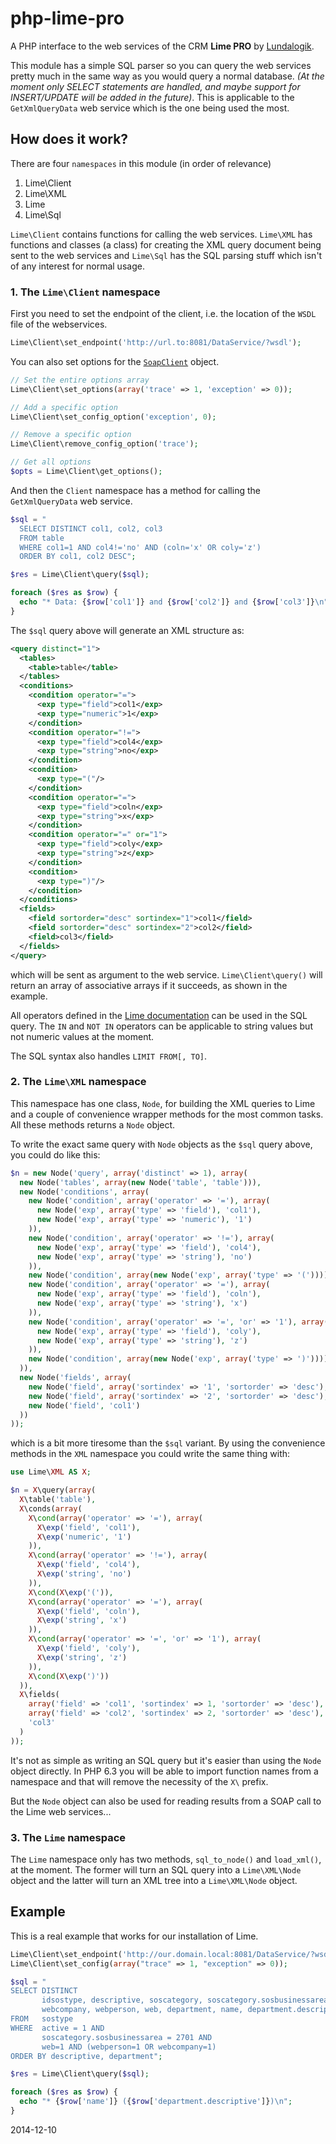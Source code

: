 php-lime-pro
============

A PHP interface to the web services of the CRM **Lime PRO** by
[Lundalogik](https://github.com/lundalogik).

This module has a simple SQL parser so you can query the web services pretty
much in the same way as you would query a normal database. *(At the moment
only SELECT statements are handled, and maybe support for INSERT/UPDATE will
be added in the future)*. This is applicable to the `GetXmlQueryData` web
service which is the one being used the most.

## How does it work?

There are four `namespaces` in this module (in order of relevance)

  1. Lime\Client
  2. Lime\XML
  3. Lime
  4. Lime\Sql

`Lime\Client` contains functions for calling the web services. `Lime\XML` has
functions and classes (a class) for creating the XML query document being sent
to the web services and `Lime\Sql` has the SQL parsing stuff which isn't of any
interest for normal usage.

### 1. The `Lime\Client` namespace

First you need to set the endpoint of the client, i.e. the location of the
`WSDL` file of the webservices.

```php
Lime\Client\set_endpoint('http://url.to:8081/DataService/?wsdl');
```

You can also set options for the [`SoapClient`](http://php.net/manual/en/soapclient.soapclient.php)
object.

```php
// Set the entire options array
Lime\Client\set_options(array('trace' => 1, 'exception' => 0));

// Add a specific option
Lime\Client\set_config_option('exception', 0);

// Remove a specific option
Lime\Client\remove_config_option('trace');

// Get all options
$opts = Lime\Client\get_options();
```

And then the `Client` namespace has a method for calling the `GetXmlQueryData`
web service.

```php
$sql = "
  SELECT DISTINCT col1, col2, col3
  FROM table
  WHERE col1=1 AND col4!='no' AND (coln='x' OR coly='z')
  ORDER BY col1, col2 DESC";

$res = Lime\Client\query($sql);

foreach ($res as $row) {
  echo "* Data: {$row['col1']} and {$row['col2']} and {$row['col3']}\n";
}
```

The `$sql` query above will generate an XML structure as:

```xml
<query distinct="1">
  <tables>
    <table>table</table>
  </tables>
  <conditions>
    <condition operator="=">
      <exp type="field">col1</exp>
      <exp type="numeric">1</exp>
    </condition>
    <condition operator="!=">
      <exp type="field">col4</exp>
      <exp type="string">no</exp>
    </condition>
    <condition>
      <exp type="("/>
    </condition>
    <condition operator="=">
      <exp type="field">coln</exp>
      <exp type="string">x</exp>
    </condition>
    <condition operator="=" or="1">
      <exp type="field">coly</exp>
      <exp type="string">z</exp>
    </condition>
    <condition>
      <exp type=")"/>
    </condition>
  </conditions>
  <fields>
    <field sortorder="desc" sortindex="1">col1</field>
    <field sortorder="desc" sortindex="2">col2</field>
    <field>col3</field>
  </fields>
</query>
```

which will be sent as argument to the web service. `Lime\Client\query()` will
return an array of associative arrays if it succeeds, as shown in the example.

All operators defined in the [Lime documentation](http://docs.lundalogik.com/pro/integration/lime-web-service/queries)
can be used in the SQL query. The `IN` and `NOT IN` operators can be applicable
to string values but not numeric values at the moment.

The SQL syntax also handles `LIMIT FROM[, TO]`.

### 2. The `Lime\XML` namespace

This namespace has one class, `Node`, for building the XML queries to Lime and
a couple of convenience wrapper methods for the most common tasks. All these
methods returns a `Node` object.

To write the exact same query with `Node` objects as the `$sql` query above,
you could do like this:

```php
$n = new Node('query', array('distinct' => 1), array(
  new Node('tables', array(new Node('table', 'table'))),
  new Node('conditions', array(
    new Node('condition', array('operator' => '='), array(
      new Node('exp', array('type' => 'field'), 'col1'),
      new Node('exp', array('type' => 'numeric'), '1')
    )),
    new Node('condition', array('operator' => '!='), array(
      new Node('exp', array('type' => 'field'), 'col4'),
      new Node('exp', array('type' => 'string'), 'no')
    )),
    new Node('condition', array(new Node('exp', array('type' => '(')))),
    new Node('condition', array('operator' => '='), array(
      new Node('exp', array('type' => 'field'), 'coln'),
      new Node('exp', array('type' => 'string'), 'x')
    )),
    new Node('condition', array('operator' => '=', 'or' => '1'), array(
      new Node('exp', array('type' => 'field'), 'coly'),
      new Node('exp', array('type' => 'string'), 'z')
    )),
    new Node('condition', array(new Node('exp', array('type' => ')'))))
  )),
  new Node('fields', array(
    new Node('field', array('sortindex' => '1', 'sortorder' => 'desc'), 'col1'),
    new Node('field', array('sortindex' => '2', 'sortorder' => 'desc'), 'col2'),
    new Node('field', 'col1')
  ))
));
```

which is a bit more tiresome than the `$sql` variant. By using the convenience
methods in the `XML` namespace you could write the same thing with:

```php
use Lime\XML AS X;

$n = X\query(array(
  X\table('table'),
  X\conds(array(
    X\cond(array('operator' => '='), array(
      X\exp('field', 'col1'),
      X\exp('numeric', '1')
    )),
    X\cond(array('operator' => '!='), array(
      X\exp('field', 'col4'),
      X\exp('string', 'no')
    )),
    X\cond(X\exp('(')),
    X\cond(array('operator' => '='), array(
      X\exp('field', 'coln'),
      X\exp('string', 'x')
    )),
    X\cond(array('operator' => '=', 'or' => '1'), array(
      X\exp('field', 'coly'),
      X\exp('string', 'z')
    )),
    X\cond(X\exp(')'))
  )),
  X\fields(
    array('field' => 'col1', 'sortindex' => 1, 'sortorder' => 'desc'),
    array('field' => 'col2', 'sortindex' => 2, 'sortorder' => 'desc'),
    'col3'
  )
));
```

It's not as simple as writing an SQL query but it's easier than using the
`Node` object directly. In PHP 6.3 you will be able to import function names
from a namespace and that will remove the necessity of the `X\` prefix.

But the `Node` object can also be used for reading results from a SOAP call
to the Lime web services...

### 3. The `Lime` namespace

The `Lime` namespace only has two methods, `sql_to_node()` and `load_xml()`, at
the moment. The former will turn an SQL query into a `Lime\XML\Node` object and
the latter will turn an XML tree into a `Lime\XML\Node` object.

## Example

This is a real example that works for our installation of Lime.

```php
Lime\Client\set_endpoint('http://our.domain.local:8081/DataService/?wsdl');
Lime\Client\set_config(array("trace" => 1, "exception" => 0));

$sql = "
SELECT DISTINCT
       idsostype, descriptive, soscategory, soscategory.sosbusinessarea,
       webcompany, webperson, web, department, name, department.descriptive
FROM   sostype
WHERE  active = 1 AND
       soscategory.sosbusinessarea = 2701 AND
       web=1 AND (webperson=1 OR webcompany=1)
ORDER BY descriptive, department";

$res = Lime\Client\query($sql);

foreach ($res as $row) {
  echo "* {$row['name']} ({$row['department.descriptive']})\n";
}
```

2014-12-10